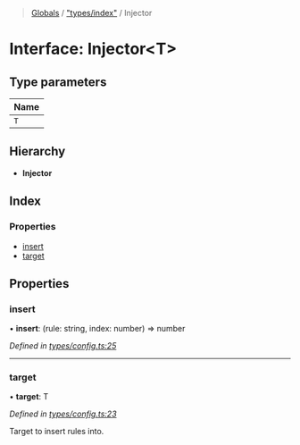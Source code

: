 > [Globals](../README.md) / ["types/index"](../modules/_types_index_.md) / Injector

# Interface: Injector\<T>

## Type parameters

Name |
------ |
`T` |

## Hierarchy

* **Injector**

## Index

### Properties

* [insert](_types_index_.injector.md#insert)
* [target](_types_index_.injector.md#target)

## Properties

### insert

•  **insert**: (rule: string, index: number) => number

*Defined in [types/config.ts:25](https://github.com/kenoxa/beamwind/blob/main/packages/beamwind/src/types/config.ts#L25)*

___

### target

•  **target**: T

*Defined in [types/config.ts:23](https://github.com/kenoxa/beamwind/blob/main/packages/beamwind/src/types/config.ts#L23)*

Target to insert rules into.
